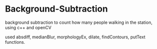 # Background-Subtraction
background subtraction to count how many people walking in the station, using c++ and openCV

used 
absdiff, medianBlur, morphologyEx, dilate, findContours, putText functions.
